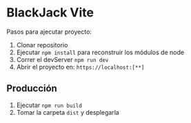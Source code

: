 # BlackJack Vite

Pasos para ajecutar proyecto:

1. Clonar repositorio
2. Ejecutar ``` npm install ``` para reconstruir los módulos de node
3. Correr el devServer ``` npm run dev ```
4. Abrir el proyecto en: ``` https://localhost:[**] ```

## Producción 

1. Ejecutar ``` npm run build ```
2. Tomar la carpeta ``` dist ``` y desplegarla